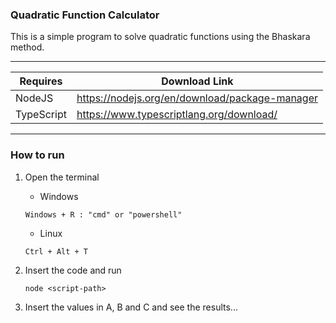 
### Quadratic Function Calculator
This is a simple program to solve quadratic functions using the Bhaskara method.

---

<div align="center">

| Requires   | Download Link                                  |
|------------|------------------------------------------------|
| NodeJS     | https://nodejs.org/en/download/package-manager |
| TypeScript | https://www.typescriptlang.org/download/       |

</div>

---

### How to run
1. Open the terminal
   
   - Windows
   ```
   Windows + R : "cmd" or "powershell"
   ```
   
   - Linux
   ```
   Ctrl + Alt + T
   ```
   
2. Insert the code and run
   ```
   node <script-path>
   ```
   
3. Insert the values in A, B and C and see the results...

